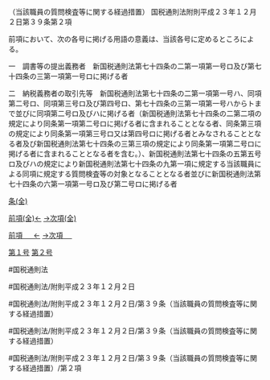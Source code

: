 （当該職員の質問検査等に関する経過措置）
国税通則法附則平成２３年１２月２日第３９条第２項

前項において、次の各号に掲げる用語の意義は、当該各号に定めるところによる。

一　調書等の提出義務者　新国税通則法第七十四条の二第一項第一号ロ及び第七十四条の三第一項第一号ロに掲げる者

二　納税義務者の取引先等　新国税通則法第七十四条の二第一項第一号ハ、同項第二号ロ、同項第三号ロ及び第四号ロ、第七十四条の三第一項第一号ハからトまで並びに同項第二号ロ及びハに掲げる者（新国税通則法第七十四条の二第二項の規定により同条第一項第二号ロに掲げる者に含まれることとなる者、同条第三項の規定により同条第一項第三号ロ又は第四号ロに掲げる者とみなされることとなる者及び新国税通則法第七十四条の三第三項の規定により同条第一項第二号ロに掲げる者に含まれることとなる者を含む。）、新国税通則法第七十四条の五第五号ロ及びハの規定により新国税通則法第七十四条の九第一項に規定する当該職員による同項に規定する質問検査等の対象となることとなる者並びに新国税通則法第七十四条の六第一項第一号ロ及び第二号ロに掲げる者

[条(全)](国税通則法＿＿＿＿附則平成２３年１２月２日第３９条_.md)

[前項(全)←](国税通則法＿＿＿＿附則平成２３年１２月２日第３９条第１項_.md)    [→次項(全)](国税通則法＿＿＿＿附則平成２３年１２月２日第３９条第３項_.md)

[前項 　 ←](国税通則法＿＿＿＿附則平成２３年１２月２日第３９条第１項.md)    [→次項 　 ](国税通則法＿＿＿＿附則平成２３年１２月２日第３９条第３項.md)

[第１号](国税通則法＿＿＿＿附則平成２３年１２月２日第３９条第２項第１号.md)  [第２号](国税通則法＿＿＿＿附則平成２３年１２月２日第３９条第２項第２号.md)  

#国税通則法

#国税通則法/附則平成２３年１２月２日

#国税通則法/附則平成２３年１２月２日/第３９条（当該職員の質問検査等に関する経過措置）

#国税通則法/附則平成２３年１２月２日/第３９条（当該職員の質問検査等に関する経過措置）

#国税通則法/附則平成２３年１２月２日/第３９条（当該職員の質問検査等に関する経過措置）/第２項


